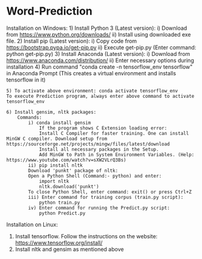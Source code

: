 # Word-Prediction

Installation on Windows:
	1) Install Python 3 (Latest version):
		i) Download from https://www.python.org/downloads/
		ii) Install using downloaded exe file. 
	2) Install pip (Latest version):
		i) Copy code from https://bootstrap.pypa.io/get-pip.py
		ii) Execute get-pip.py (Enter command: python get-pip.py)
	3) Install Anaconda (Latest version):
		i) Download from https://www.anaconda.com/distribution/
		ii) Enter necessary options during installation
	4) Run command "conda create -n tensorflow_env tensorflow" in Anaconda Prompt
	(This creates a virtual environment and installs tensorflow in it)

	5) To activate above environment: conda activate tensorflow_env
	To execute Prediction program, always enter above command to activate tensorflow_env

	6) Install gensim, nltk packages:
		Commands:
			i) conda install gensim
				If the program shows C Extension loading error:
				Install C Compiler for faster training. One can install MinGW C compiler. Download setup from https://sourceforge.net/projects/mingw/files/latest/download
				Install all necessary packages in the Setup.
				Add MinGW to Path in System Environment Variables. (Help: https://www.youtube.com/watch?v=sXW2VLrQ3Bs)
			ii) pip install nltk
			Download 'punkt' package of nltk:
			Open a Python Shell (Command:- python) and enter:
				import nltk
				nltk.download('punkt')
			To close Python Shell, enter command: exit() or press Ctrl+Z
			iii) Enter command for training corpus (train.py script):
				python train.py
			iv) Enter command for running the Predict.py script:
				python Predict.py
        
Installation on Linux:
  1) Install tensorflow. Follow the instructions on the website: https://www.tensorflow.org/install/
  2) Install nltk and gensim as mentioned above
